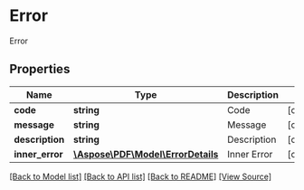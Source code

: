 ﻿# Error
Error

## Properties
Name | Type | Description | Notes
------------ | ------------- | ------------- | -------------
**code** | **string** | Code  | [optional]
**message** | **string** | Message  | [optional]
**description** | **string** | Description  | [optional]
**inner_error** | [**\Aspose\PDF\Model\ErrorDetails**](ErrorDetails.md) | Inner Error  | [optional]

[[Back to Model list]](../README.md#documentation-for-models) [[Back to API list]](../README.md#documentation-for-api-endpoints) [[Back to README]](../README.md) [[View Source]](../src/Aspose/PDF/Model/Error.php)

